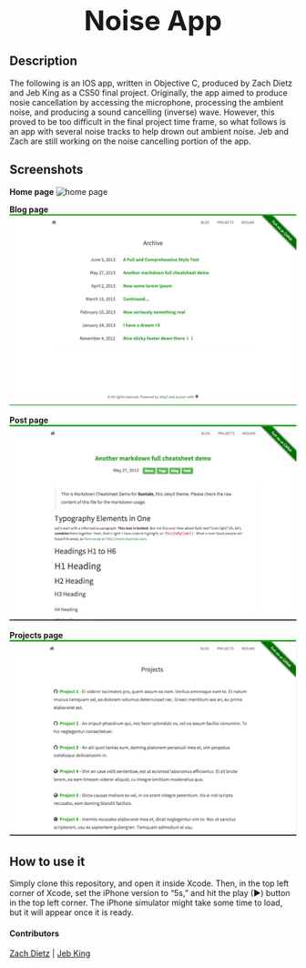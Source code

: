 <p align="center">
<b><font size="10"> Noise App</font></b>
</p>


## Description

The following is an IOS app, written in Objective C, produced by Zach Dietz and Jeb King as a CS50 final project. Originally, the app aimed to produce nosie cancellation by accessing the microphone, processing the ambient noise, and producing a sound cancelling (inverse) wave. However, this proved to be too difficult in the final project time frame, so what follows is an app with several noise tracks to help drown out ambient noise. Jeb and Zach are still working on the noise cancelling portion of the app.

## Screenshots

**Home page**
![home page](https://raw.githubusercontent.com/zachdietz1/noise_app/assets/home.png)

**Blog page**
![blog page](https://raw.githubusercontent.com/biomadeira/sustain/gh-pages/assets/images/screen2.png)

**Post page**
![post page](https://raw.githubusercontent.com/biomadeira/sustain/gh-pages/assets/images/screen3.png)

**Projects page**
![project page](https://raw.githubusercontent.com/biomadeira/sustain/gh-pages/assets/images/screen4.png)


## How to use it

Simply clone this repository, and open it inside Xcode. Then, in the top left corner of Xcode, set the iPhone version to “5s,” and hit the play (▶) button in the top left corner. The iPhone simulator might take some time to load, but it will appear once it is ready.

#### Contributors
<a href="https://github.com/zachdietz1">Zach Dietz</a> |
<a href="https://github.com/jacqquot">Jeb King</a>